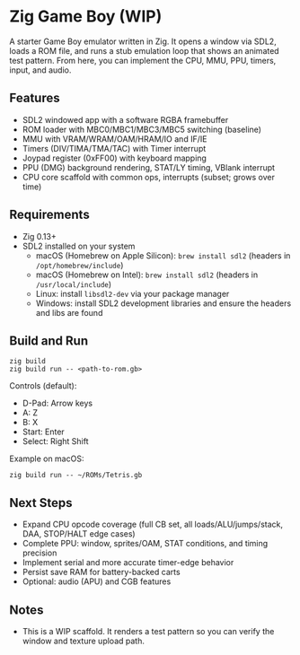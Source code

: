 # Zig Game Boy (WIP)

A starter Game Boy emulator written in Zig. It opens a window via SDL2, loads a ROM file, and runs a stub emulation loop that shows an animated test pattern. From here, you can implement the CPU, MMU, PPU, timers, input, and audio.

## Features
- SDL2 windowed app with a software RGBA framebuffer
- ROM loader with MBC0/MBC1/MBC3/MBC5 switching (baseline)
- MMU with VRAM/WRAM/OAM/HRAM/IO and IF/IE
- Timers (DIV/TIMA/TMA/TAC) with Timer interrupt
- Joypad register (0xFF00) with keyboard mapping
- PPU (DMG) background rendering, STAT/LY timing, VBlank interrupt
- CPU core scaffold with common ops, interrupts (subset; grows over time)

## Requirements
- Zig 0.13+
- SDL2 installed on your system
  - macOS (Homebrew on Apple Silicon): `brew install sdl2` (headers in `/opt/homebrew/include`)
  - macOS (Homebrew on Intel): `brew install sdl2` (headers in `/usr/local/include`)
  - Linux: install `libsdl2-dev` via your package manager
  - Windows: install SDL2 development libraries and ensure the headers and libs are found

## Build and Run

```
zig build
zig build run -- <path-to-rom.gb>
```

Controls (default):
- D-Pad: Arrow keys
- A: Z
- B: X
- Start: Enter
- Select: Right Shift

Example on macOS:

```
zig build run -- ~/ROMs/Tetris.gb
```

## Next Steps
- Expand CPU opcode coverage (full CB set, all loads/ALU/jumps/stack, DAA, STOP/HALT edge cases)
- Complete PPU: window, sprites/OAM, STAT conditions, and timing precision
- Implement serial and more accurate timer-edge behavior
- Persist save RAM for battery-backed carts
- Optional: audio (APU) and CGB features

## Notes
- This is a WIP scaffold. It renders a test pattern so you can verify the window and texture upload path.
